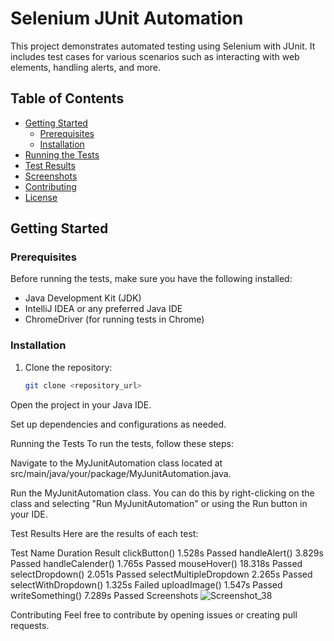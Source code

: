 
# Selenium JUnit Automation

This project demonstrates automated testing using Selenium with JUnit. It includes test cases for various scenarios such as interacting with web elements, handling alerts, and more.

## Table of Contents

- [Getting Started](#getting-started)
  - [Prerequisites](#prerequisites)
  - [Installation](#installation)
- [Running the Tests](#running-the-tests)
- [Test Results](#test-results)
- [Screenshots](#screenshots)
- [Contributing](#contributing)
- [License](#license)

## Getting Started

### Prerequisites

Before running the tests, make sure you have the following installed:

- Java Development Kit (JDK)
- IntelliJ IDEA or any preferred Java IDE
- ChromeDriver (for running tests in Chrome)

### Installation

1. Clone the repository:

   ```bash
   git clone <repository_url>
Open the project in your Java IDE.

Set up dependencies and configurations as needed.

Running the Tests
To run the tests, follow these steps:

Navigate to the MyJunitAutomation class located at src/main/java/your/package/MyJunitAutomation.java.

Run the MyJunitAutomation class. You can do this by right-clicking on the class and selecting "Run MyJunitAutomation" or using the Run button in your IDE.

Test Results
Here are the results of each test:

Test Name	Duration	Result
clickButton()	1.528s	Passed
handleAlert()	3.829s	Passed
handleCalender()	1.765s	Passed
mouseHover()	18.318s	Passed
selectDropdown()	2.051s	Passed
selectMultipleDropdown	2.265s	Passed
selectWithDropdown()	1.325s	Failed
uploadImage()	1.547s	Passed
writeSomething()	7.289s	Passed
Screenshots
![Screenshot_38](https://github.com/ashraf4343/SeleniumJunitAutomation/assets/24635317/026acaaa-8547-4c05-8d34-512cdea26600)


Contributing
Feel free to contribute by opening issues or creating pull requests.
